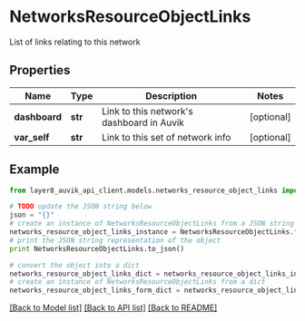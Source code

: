 # NetworksResourceObjectLinks

List of links relating to this network

## Properties
Name | Type | Description | Notes
------------ | ------------- | ------------- | -------------
**dashboard** | **str** | Link to this network&#39;s dashboard in Auvik | [optional] 
**var_self** | **str** | Link to this set of network info | [optional] 

## Example

```python
from layer8_auvik_api_client.models.networks_resource_object_links import NetworksResourceObjectLinks

# TODO update the JSON string below
json = "{}"
# create an instance of NetworksResourceObjectLinks from a JSON string
networks_resource_object_links_instance = NetworksResourceObjectLinks.from_json(json)
# print the JSON string representation of the object
print NetworksResourceObjectLinks.to_json()

# convert the object into a dict
networks_resource_object_links_dict = networks_resource_object_links_instance.to_dict()
# create an instance of NetworksResourceObjectLinks from a dict
networks_resource_object_links_form_dict = networks_resource_object_links.from_dict(networks_resource_object_links_dict)
```
[[Back to Model list]](../README.md#documentation-for-models) [[Back to API list]](../README.md#documentation-for-api-endpoints) [[Back to README]](../README.md)


